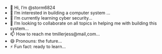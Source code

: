 - 👋 Hi, I’m @storm6824
- 👀 I’m interested in building a computer system ...
- 🌱 I’m currently learning cyber security...
- 💞️ I’m looking to collaborate on all topics in helping me with building this system...
- 📫 How to reach me tmillerjess@mail,com...
- 😄 Pronouns: the future...
- ⚡ Fun fact: ready to learn...

<!---
storm6824/storm6824 is a ✨ special ✨ repository because its `README.md` (this file) appears on your GitHub profile.
You can click the Preview link to take a look at your changes.
--->
